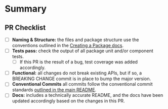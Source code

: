 # Summary

<!-- Insert a description of the changes in the PR, along with a JIRA ticket reference, if applicable. -->

## PR Checklist

* [ ] **Naming & Structure:** the files and package structure use the conventions outlined in the [Creating a Package docs](https://github.com/Kong/shared-ui-components/blob/main/docs/creating-a-package.md).
* [ ] **Tests pass:** check the output of all package unit and/or component tests.
  * [ ] If this PR is the result of a bug, test coverage was added accordingly.
* [ ] **Functional:** all changes do not break existing APIs, but if so, a BREAKING CHANGE commit is in place to bump the major version.
* [ ] **Conventional Commits** all commits follow the conventional commit standards [outlined in the main README](https://github.com/Kong/shared-ui-components#committing-changes).
* [ ] **Docs:** includes a technically accurate README, and the docs have been updated accordingly based on the changes in this PR.
